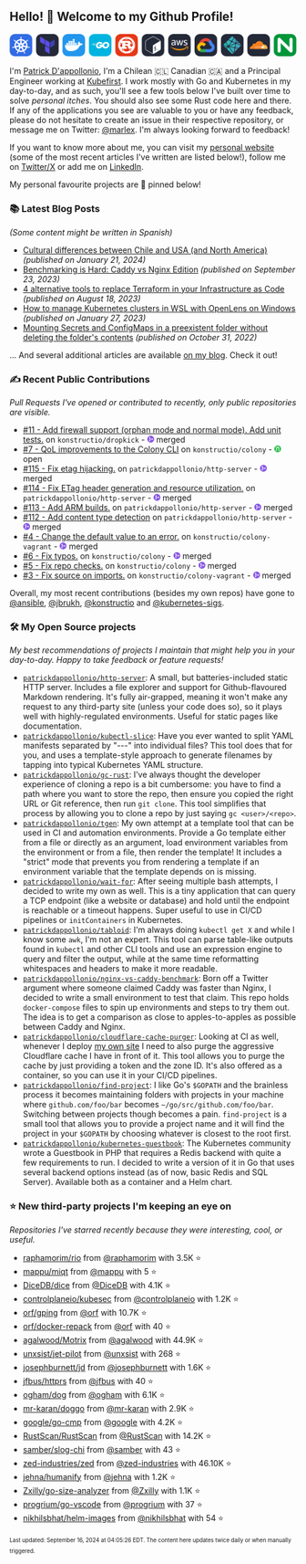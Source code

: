 <!-- DO NOT EDIT THIS FILE DIRECTLY! This file was automatically generated from the tool in this repo. -->

## Hello! 👋 Welcome to my Github Profile!

<p align="center">
  <picture>
    <source media="(prefers-color-scheme: dark)" srcset="images/icons-dark.png">
    <source media="(prefers-color-scheme: light)" srcset="images/icons-light.png">
    <img src="images/icons-dark.png" alt="technologies I use">
  </picture>
</p>

I'm [Patrick D'appollonio](https://www.patrickdap.com), I'm a Chilean 🇨🇱 Canadian 🇨🇦 and a Principal Engineer working at [Kubefirst](https://kubefirst.io). I work mostly with Go and Kubernetes in my day-to-day, and as such, you'll see a few tools below I've built over time to solve *personal itches*. You should also see some Rust code here and there. If any of the applications you see are valuable to you or have any feedback, please do not hesitate to create an issue in their respective repository, or message me on Twitter: [@marlex](https://twitter.com/marlex). I'm always looking forward to feedback!

If you want to know more about me, you can visit my [personal website](https://www.patrickdap.com) (some of the most recent articles I've written are listed below!), follow me on [Twitter/X](https://twitter.com/marlex) or add me on [LinkedIn](https://www.linkedin.com/in/patrickdappollonio/).

My personal favourite projects are 📌 pinned below!
### 📚 Latest Blog Posts

*(Some content might be written in Spanish)*


* [Cultural differences between Chile and USA (and North America)](https://www.patrickdap.com/post/cultural-differences-chile-usa/?ref=github-profile) *(published on January 21, 2024)*
* [Benchmarking is Hard: Caddy vs Nginx Edition](https://www.patrickdap.com/post/benchmarking-is-hard/?ref=github-profile) *(published on September 23, 2023)*
* [4 alternative tools to replace Terraform in your Infrastructure as Code](https://www.patrickdap.com/post/ideas-replace-terraform/?ref=github-profile) *(published on August 18, 2023)*
* [How to manage Kubernetes clusters in WSL with OpenLens on Windows](https://www.patrickdap.com/post/openlens-wsl/?ref=github-profile) *(published on January 27, 2023)*
* [Mounting Secrets and ConfigMaps in a preexistent folder without deleting the folder's contents](https://www.patrickdap.com/post/mounting-secrets-configmaps-without-deleting/?ref=github-profile) *(published on October 31, 2022)*

... And several additional articles are available [on my blog](https://www.patrickdap.com/). Check it out!
### ✍️ Recent Public Contributions

*Pull Requests I've opened or contributed to recently, only public repositories are visible.*


* [#11 - Add firewall support (orphan mode and normal mode). Add unit tests.](https://github.com/konstructio/dropkick/pull/11) on `konstructio/dropkick` - <img src="images/github-merged.png" width="12px" height="12px"> merged
* [#7 - QoL improvements to the Colony CLI](https://github.com/konstructio/colony/pull/7) on `konstructio/colony` - <img src="images/github-open.png" width="12px" height="12px"> open
* [#115 - Fix etag hijacking.](https://github.com/patrickdappollonio/http-server/pull/115) on `patrickdappollonio/http-server` - <img src="images/github-merged.png" width="12px" height="12px"> merged
* [#114 - Fix ETag header generation and resource utilization.](https://github.com/patrickdappollonio/http-server/pull/114) on `patrickdappollonio/http-server` - <img src="images/github-merged.png" width="12px" height="12px"> merged
* [#113 - Add ARM builds.](https://github.com/patrickdappollonio/http-server/pull/113) on `patrickdappollonio/http-server` - <img src="images/github-merged.png" width="12px" height="12px"> merged
* [#112 - Add content type detection](https://github.com/patrickdappollonio/http-server/pull/112) on `patrickdappollonio/http-server` - <img src="images/github-merged.png" width="12px" height="12px"> merged
* [#4 - Change the default value to an error.](https://github.com/konstructio/colony-vagrant/pull/4) on `konstructio/colony-vagrant` - <img src="images/github-merged.png" width="12px" height="12px"> merged
* [#6 - Fix typos.](https://github.com/konstructio/colony/pull/6) on `konstructio/colony` - <img src="images/github-merged.png" width="12px" height="12px"> merged
* [#5 - Fix repo checks.](https://github.com/konstructio/colony/pull/5) on `konstructio/colony` - <img src="images/github-merged.png" width="12px" height="12px"> merged
* [#3 - Fix source on imports.](https://github.com/konstructio/colony-vagrant/pull/3) on `konstructio/colony-vagrant` - <img src="images/github-merged.png" width="12px" height="12px"> merged

Overall, my most recent contributions (besides my own repos) have gone to 
[@ansible](https://github.com/ansible),
[@jbrukh](https://github.com/jbrukh),
[@konstructio](https://github.com/konstructio)
and [@kubernetes-sigs](https://github.com/kubernetes-sigs).
### 🛠️ My Open Source projects

*My best recommendations of projects I maintain that might help you in your day-to-day. Happy to take feedback or feature requests!*


* [`patrickdappollonio/http-server`](https://github.com/patrickdappollonio/http-server): A small, but batteries-included static HTTP server. Includes a file explorer and support for Github-flavoured Markdown rendering. It's fully air-grapped, meaning it won't make any request to any third-party site (unless your code does so), so it plays well with highly-regulated environments. Useful for static pages like documentation.
* [`patrickdappollonio/kubectl-slice`](https://github.com/patrickdappollonio/kubectl-slice): Have you ever wanted to split YAML manifests separated by "---" into individual files? This tool does that for you, and uses a template-style approach to generate filenames by tapping into typical Kubernetes YAML structure.
* [`patrickdappollonio/gc-rust`](https://github.com/patrickdappollonio/gc-rust): I've always thought the developer experience of cloning a repo is a bit cumbersome: you have to find a path where you want to store the repo, then ensure you copied the right URL or Git reference, then run `git clone`. This tool simplifies that process by allowing you to clone a repo by just saying `gc <user>/<repo>`.
* [`patrickdappollonio/tgen`](https://github.com/patrickdappollonio/tgen): My own attempt at a template tool that can be used in CI and automation environments. Provide a Go template either from a file or directly as an argument, load environment variables from the environment or from a file, then render the template! It includes a "strict" mode that prevents you from rendering a template if an environment variable that the template depends on is missing.
* [`patrickdappollonio/wait-for`](https://github.com/patrickdappollonio/wait-for): After seeing multiple bash attempts, I decided to write my own as well. This is a tiny application that can query a TCP endpoint (like a website or database) and hold until the endpoint is reachable or a timeout happens. Super useful to use in CI/CD pipelines or `initContainers` in Kubernetes.
* [`patrickdappollonio/tabloid`](https://github.com/patrickdappollonio/tabloid): I'm always doing `kubectl get X` and while I know some `awk`, I'm not an expert. This tool can parse table-like outputs found in `kubectl` and other CLI tools and use an expression engine to query and filter the output, while at the same time reformatting whitespaces and headers to make it more readable.
* [`patrickdappollonio/nginx-vs-caddy-benchmark`](https://github.com/patrickdappollonio/nginx-vs-caddy-benchmark): Born off a Twitter argument where someone claimed Caddy was faster than Nginx, I decided to write a small environment to test that claim. This repo holds `docker-compose` files to spin up environments and steps to try them out. The idea is to get a comparison as close to apples-to-apples as possible between Caddy and Nginx.
* [`patrickdappollonio/cloudflare-cache-purger`](https://github.com/patrickdappollonio/cloudflare-cache-purger): Looking at CI as well, whenever I deploy [my own site](https://www.patrickdap.com) I need to also purge the aggressive Cloudflare cache I have in front of it. This tool allows you to purge the cache by just providing a token and the zone ID. It's also offered as a container, so you can use it in your CI/CD pipelines.
* [`patrickdappollonio/find-project`](https://github.com/patrickdappollonio/find-project): I like Go's `$GOPATH` and the brainless process it becomes maintaining folders with projects in your machine where `github.com/foo/bar` becomes `~/go/src/github.com/foo/bar`. Switching between projects though becomes a pain. `find-project` is a small tool that allows you to provide a project name and it will find the project in your `$GOPATH` by choosing whatever is closest to the root first.
* [`patrickdappollonio/kubernetes-guestbook`](https://github.com/patrickdappollonio/kubernetes-guestbook): The Kubernetes community wrote a Guestbook in PHP that requires a Redis backend with quite a few requirements to run. I decided to write a version of it in Go that uses several backend options instead (as of now, basic Redis and SQL Server). Available both as a container and a Helm chart.
### ⭐ New third-party projects I'm keeping an eye on

*Repositories I've starred recently because they were interesting, cool, or useful.*


* [raphamorim/rio](https://github.com/raphamorim/rio) from [@raphamorim](https://github.com/raphamorim) with 3.5K ⭐️
* [mappu/miqt](https://github.com/mappu/miqt) from [@mappu](https://github.com/mappu) with 5 ⭐️
* [DiceDB/dice](https://github.com/DiceDB/dice) from [@DiceDB](https://github.com/DiceDB) with 4.1K ⭐️
* [controlplaneio/kubesec](https://github.com/controlplaneio/kubesec) from [@controlplaneio](https://github.com/controlplaneio) with 1.2K ⭐️
* [orf/gping](https://github.com/orf/gping) from [@orf](https://github.com/orf) with 10.7K ⭐️
* [orf/docker-repack](https://github.com/orf/docker-repack) from [@orf](https://github.com/orf) with 40 ⭐️
* [agalwood/Motrix](https://github.com/agalwood/Motrix) from [@agalwood](https://github.com/agalwood) with 44.9K ⭐️
* [unxsist/jet-pilot](https://github.com/unxsist/jet-pilot) from [@unxsist](https://github.com/unxsist) with 268 ⭐️
* [josephburnett/jd](https://github.com/josephburnett/jd) from [@josephburnett](https://github.com/josephburnett) with 1.6K ⭐️
* [jfbus/httprs](https://github.com/jfbus/httprs) from [@jfbus](https://github.com/jfbus) with 40 ⭐️
* [ogham/dog](https://github.com/ogham/dog) from [@ogham](https://github.com/ogham) with 6.1K ⭐️
* [mr-karan/doggo](https://github.com/mr-karan/doggo) from [@mr-karan](https://github.com/mr-karan) with 2.9K ⭐️
* [google/go-cmp](https://github.com/google/go-cmp) from [@google](https://github.com/google) with 4.2K ⭐️
* [RustScan/RustScan](https://github.com/RustScan/RustScan) from [@RustScan](https://github.com/RustScan) with 14.2K ⭐️
* [samber/slog-chi](https://github.com/samber/slog-chi) from [@samber](https://github.com/samber) with 43 ⭐️
* [zed-industries/zed](https://github.com/zed-industries/zed) from [@zed-industries](https://github.com/zed-industries) with 46.10K ⭐️
* [jehna/humanify](https://github.com/jehna/humanify) from [@jehna](https://github.com/jehna) with 1.2K ⭐️
* [Zxilly/go-size-analyzer](https://github.com/Zxilly/go-size-analyzer) from [@Zxilly](https://github.com/Zxilly) with 1.1K ⭐️
* [progrium/go-vscode](https://github.com/progrium/go-vscode) from [@progrium](https://github.com/progrium) with 37 ⭐️
* [nikhilsbhat/helm-images](https://github.com/nikhilsbhat/helm-images) from [@nikhilsbhat](https://github.com/nikhilsbhat) with 54 ⭐️

<sup><sub>Last updated: September 16, 2024 at 04:05:26 EDT. The content here updates twice daily or when manually triggered.</sup></sub>